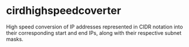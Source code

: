 # cirdhighspeedcoverter
High speed conversion of IP addresses represented in CIDR notation into their corresponding start and end IPs, along with their respective subnet masks.
